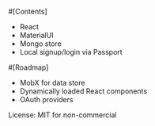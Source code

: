 #[Contents]
- React
- MaterialUI
- Mongo store
- Local signup/login via Passport

#[Roadmap]
- MobX for data store
- Dynamically loaded React components
- OAuth providers

License: MIT for non-commercial

